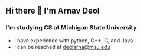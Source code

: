 ## Hi there 👋 I'm Arnav Deol

### I'm studying CS at Michigan State University
 - I have experience with python, C++, C, and Java
 - I can be reached at deolarna@msu.edu

<!--
**arnavDeol/arnavDeol** is a ✨ _special_ ✨ repository because its `README.md` (this file) appears on your GitHub profile.

Here are some ideas to get you started:

- 🔭 I’m currently working on ...
- 🌱 I’m currently learning ...
- 👯 I’m looking to collaborate on ...
- 🤔 I’m looking for help with ...
- 💬 Ask me about ...
- 📫 How to reach me: ...
- 😄 Pronouns: ...
- ⚡ Fun fact: ...
-->
